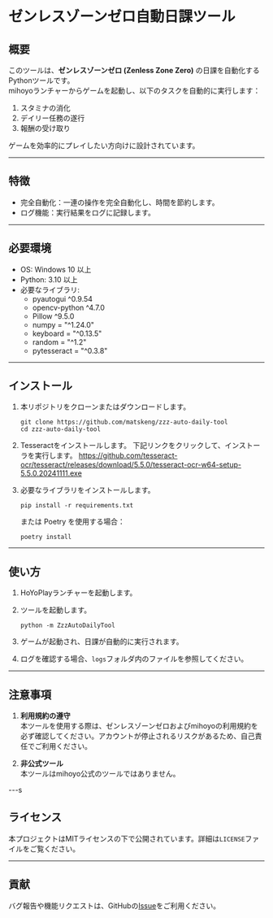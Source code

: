# ゼンレスゾーンゼロ自動日課ツール

## 概要

このツールは、**ゼンレスゾーンゼロ (Zenless Zone Zero)** の日課を自動化するPythonツールです。  
mihoyoランチャーからゲームを起動し、以下のタスクを自動的に実行します：

1. スタミナの消化  
2. デイリー任務の遂行  
3. 報酬の受け取り  

ゲームを効率的にプレイしたい方向けに設計されています。

---

## 特徴

- 完全自動化：一連の操作を完全自動化し、時間を節約します。
- ログ機能：実行結果をログに記録します。

---

## 必要環境

- OS: Windows 10 以上  
- Python: 3.10 以上  
- 必要なライブラリ:
  - pyautogui ^0.9.54
  - opencv-python ^4.7.0
  - Pillow ^9.5.0
  - numpy = "^1.24.0"
  - keyboard = "^0.13.5"
  - random = "^1.2"
  - pytesseract = "^0.3.8"
---

## インストール

1. 本リポジトリをクローンまたはダウンロードします。  
   ```
   git clone https://github.com/matskeng/zzz-auto-daily-tool
   cd zzz-auto-daily-tool
   ```

2. Tesseractをインストールします。
   下記リンクをクリックして、インストーラを実行します。
   https://github.com/tesseract-ocr/tesseract/releases/download/5.5.0/tesseract-ocr-w64-setup-5.5.0.20241111.exe

3. 必要なライブラリをインストールします。  
   ```
   pip install -r requirements.txt
   ```
   
   または Poetry を使用する場合：
   ```
   poetry install
   ```

---

## 使い方

1. HoYoPlayランチャーを起動します。

2. ツールを起動します。  
   ```
   python -m ZzzAutoDailyTool
   ```

3. ゲームが起動され、日課が自動的に実行されます。

4. ログを確認する場合、`logs`フォルダ内のファイルを参照してください。

---

## 注意事項

1. **利用規約の遵守**  
   本ツールを使用する際は、ゼンレスゾーンゼロおよびmihoyoの利用規約を必ず確認してください。アカウントが停止されるリスクがあるため、自己責任でご利用ください。

2. **非公式ツール**  
   本ツールはmihoyo公式のツールではありません。

---s

## ライセンス

本プロジェクトはMITライセンスの下で公開されています。詳細は`LICENSE`ファイルをご覧ください。

---

## 貢献

バグ報告や機能リクエストは、GitHubの[Issue](https://github.com/matskeng/zzz-auto-daily-tool/issues)をご利用ください。
